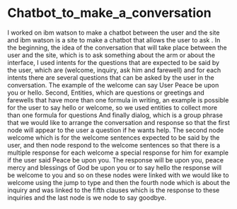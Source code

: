 # Chatbot_to_make_a_conversation
I worked on ibm watson to make a chatbot between the user and the site and ibm watson is a site to make a chatbot that allows the user to ask .
In the beginning, the idea of the conversation that will take place between the user and the site, which is to ask something about the arm or about the interface, I used intents for the questions that are expected to be said by the user, which are (welcome, inquiry, ask him and farewell) and for each intents there are several questions that can be asked by the user in the conversation. The example of the welcome can say User Peace be upon you or hello.
Second, Entities, which are questions or greetings and farewells that have more than one formula in writing, an example is possible for the user to say hello or welcome, so we used entities to collect more than one formula for questions
And finally dialog, which is a group phrase that we would like to arrange the conversation and response so that the first node will appear to the user a question if he wants help.
The second node welcome which is for the welcome sentences expected to be said by the user, and then node respond to the welcome sentences so that there is a multiple response for each welcome a special response for him for example if the user said Peace be upon you. 
The response will be upon you, peace mercy and blessings of God be upon you or to say hello the response will be welcome to you and so on these nodes were linked with we would like to welcome using the jump to type and then the fourth node which is about the inquiry and was linked to the fifth clauses which is the response to these inquiries
and the last node is we node to say goodbye.

